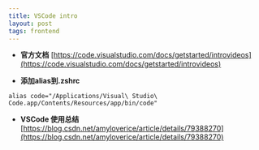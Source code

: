 ```yaml
---
title: VSCode intro
layout: post
tags: frontend
---
```


* **官方文档**
[https://code.visualstudio.com/docs/getstarted/introvideos](https://code.visualstudio.com/docs/getstarted/introvideos)

* **添加alias到.zshrc**

```
alias code="/Applications/Visual\ Studio\ Code.app/Contents/Resources/app/bin/code"
```

* **VSCode 使用总结**
[https://blog.csdn.net/amyloverice/article/details/79388270](https://blog.csdn.net/amyloverice/article/details/79388270)